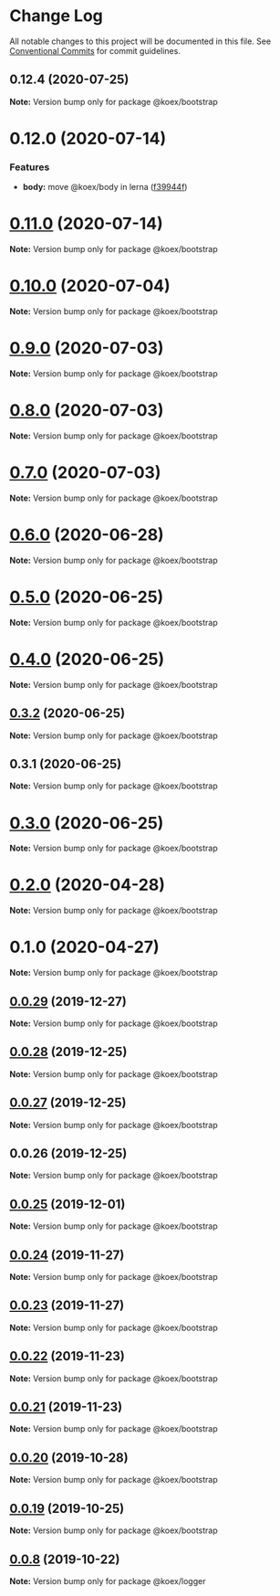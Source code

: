 # Change Log

All notable changes to this project will be documented in this file.
See [Conventional Commits](https://conventionalcommits.org) for commit guidelines.

## 0.12.4 (2020-07-25)

**Note:** Version bump only for package @koex/bootstrap





# 0.12.0 (2020-07-14)


### Features

* **body:** move @koex/body in lerna ([f39944f](https://github.com/koexjs/bootstrap/commit/f39944f3ce69ca720af96378429f16b8357eac8a))





# [0.11.0](https://github.com/koexjs/bootstrap/compare/v0.10.2...v0.11.0) (2020-07-14)

**Note:** Version bump only for package @koex/bootstrap





# [0.10.0](https://github.com/koexjs/bootstrap/compare/v0.9.0...v0.10.0) (2020-07-04)

**Note:** Version bump only for package @koex/bootstrap





# [0.9.0](https://github.com/koexjs/bootstrap/compare/v0.8.0...v0.9.0) (2020-07-03)

**Note:** Version bump only for package @koex/bootstrap





# [0.8.0](https://github.com/koexjs/bootstrap/compare/v0.7.0...v0.8.0) (2020-07-03)

**Note:** Version bump only for package @koex/bootstrap





# [0.7.0](https://github.com/koexjs/bootstrap/compare/v0.6.0...v0.7.0) (2020-07-03)

**Note:** Version bump only for package @koex/bootstrap





# [0.6.0](https://github.com/koexjs/bootstrap/compare/v0.5.2...v0.6.0) (2020-06-28)

**Note:** Version bump only for package @koex/bootstrap





# [0.5.0](https://github.com/koexjs/bootstrap/compare/v0.4.0...v0.5.0) (2020-06-25)

**Note:** Version bump only for package @koex/bootstrap





# [0.4.0](https://github.com/koexjs/bootstrap/compare/v0.3.2...v0.4.0) (2020-06-25)

**Note:** Version bump only for package @koex/bootstrap





## [0.3.2](https://github.com/koexjs/bootstrap/compare/v0.3.1...v0.3.2) (2020-06-25)

**Note:** Version bump only for package @koex/bootstrap





## 0.3.1 (2020-06-25)

**Note:** Version bump only for package @koex/bootstrap





# [0.3.0](https://github.com/koexjs/bootstrap/compare/v0.2.0...v0.3.0) (2020-06-25)

**Note:** Version bump only for package @koex/bootstrap





# [0.2.0](https://github.com/koexjs/bootstrap/compare/v0.1.0...v0.2.0) (2020-04-28)

**Note:** Version bump only for package @koex/bootstrap





# 0.1.0 (2020-04-27)

**Note:** Version bump only for package @koex/bootstrap





## [0.0.29](https://github.com/koexjs/bootstrap/compare/v0.0.28...v0.0.29) (2019-12-27)

**Note:** Version bump only for package @koex/bootstrap





## [0.0.28](https://github.com/koexjs/bootstrap/compare/v0.0.27...v0.0.28) (2019-12-25)

**Note:** Version bump only for package @koex/bootstrap





## [0.0.27](https://github.com/koexjs/bootstrap/compare/v0.0.26...v0.0.27) (2019-12-25)

**Note:** Version bump only for package @koex/bootstrap





## 0.0.26 (2019-12-25)

**Note:** Version bump only for package @koex/bootstrap





## [0.0.25](https://github.com/koexjs/bootstrap/compare/v0.0.24...v0.0.25) (2019-12-01)

**Note:** Version bump only for package @koex/bootstrap





## [0.0.24](https://github.com/koexjs/bootstrap/compare/v0.0.23...v0.0.24) (2019-11-27)

**Note:** Version bump only for package @koex/bootstrap





## [0.0.23](https://github.com/koexjs/bootstrap/compare/v0.0.22...v0.0.23) (2019-11-27)

**Note:** Version bump only for package @koex/bootstrap





## [0.0.22](https://github.com/koexjs/bootstrap/compare/v0.0.21...v0.0.22) (2019-11-23)

**Note:** Version bump only for package @koex/bootstrap





## [0.0.21](https://github.com/koexjs/bootstrap/compare/v0.0.20...v0.0.21) (2019-11-23)

**Note:** Version bump only for package @koex/bootstrap





## [0.0.20](https://github.com/koexjs/bootstrap/compare/v0.0.19...v0.0.20) (2019-10-28)

**Note:** Version bump only for package @koex/bootstrap





## [0.0.19](https://github.com/koexjs/bootstrap/compare/v0.0.18...v0.0.19) (2019-10-25)

**Note:** Version bump only for package @koex/bootstrap





## [0.0.8](https://github.com/zcorky/zodash/compare/v0.0.7...v0.0.8) (2019-10-22)

**Note:** Version bump only for package @koex/logger
